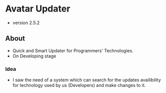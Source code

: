 # Avatar Updater
* version 2.5.2

## About
* Quick and Smart Updater for Programmers' Technologies.
* On Developing stage
### Idea
* I saw the need of a system which can search for the updates availibility for  technology used by us (Developers) and make changes to it.
